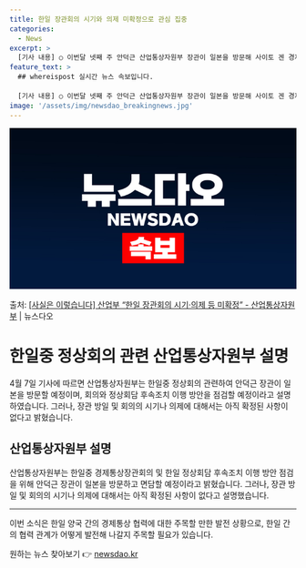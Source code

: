 ```yaml
---
title: 한일 장관회의 시기와 의제 미확정으로 관심 집중
categories:
  - News
excerpt: >
  [기사 내용] ○ 이번달 넷째 주 안덕근 산업통상자원부 장관이 일본을 방문해 사이토 겐 경제산업성 대신과 면…
feature_text: >
  ## whereispost 실시간 뉴스 속보입니다.

  [기사 내용] ○ 이번달 넷째 주 안덕근 산업통상자원부 장관이 일본을 방문해 사이토 겐 경제산업성 대신과 면…
image: '/assets/img/newsdao_breakingnews.jpg'
---
```


![뉴스다오 속보](/assets/img/newsdao_breakingnews.jpg)

<p>출처: <a href="https://newsdao.kr/3547" rel="dofollow">[사실은 이렇습니다] 산업부 “한일 장관회의 시기·의제 등 미확정” - 산업통상자원부</a> | 뉴스다오</p>

<h1>한일중 정상회의 관련 산업통상자원부 설명</h1>

<p data-ke-size="size16">4월 7일 기사에 따르면 산업통상자원부는 한일중 정상회의 관련하여 안덕근 장관이 일본을 방문할 예정이며, 회의와 정상회담 후속조치 이행 방안을 점검할 예정이라고 설명하였습니다. 그러나, 장관 방일 및 회의의 시기나 의제에 대해서는 아직 확정된 사항이 없다고 밝혔습니다.</p>

<h2 data-ke-size="size26">산업통상자원부 설명</h2>

<p data-ke-size="size16">산업통상자원부는 한일중 경제통상장관회의 및 한일 정상회담 후속조치 이행 방안 점검을 위해 안덕근 장관이 일본을 방문하고 면담할 예정이라고 밝혔습니다. 그러나, 장관 방일 및 회의의 시기나 의제에 대해서는 아직 확정된 사항이 없다고 설명했습니다.</p>

<hr>

<p data-ke-size="size16">이번 소식은 한일 양국 간의 경제통상 협력에 대한 주목할 만한 발전 상황으로, 한일 간의 협력 관계가 어떻게 발전해 나갈지 주목할 필요가 있습니다.</p> 

원하는 뉴스 찾아보기 👉 <a href="https://newsdao.kr" rel="dofollow">newsdao.kr</a>


